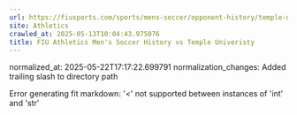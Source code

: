 ```yaml
---
url: https://fiusports.com/sports/mens-soccer/opponent-history/temple-univeristy/246/
site: Athletics
crawled_at: 2025-05-13T10:04:43.975076
title: FIU Athletics Men's Soccer History vs Temple Univeristy
---
```

normalized_at: 2025-05-22T17:17:22.699791
normalization_changes: Added trailing slash to directory path

Error generating fit markdown: '<' not supported between instances of 'int' and 'str'